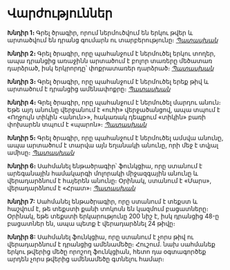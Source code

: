 # Վարժություններ

__Խնդիր 1։__ Գրել ծրագիր, որում ներմուծվում են երկու 
թվեր և արտածվում են դրանց գումարն ու տարբերությունը։
_[Պատասխան](code/exercise01.py)_

__Խնդիր 2։__ Գրել ծրագիր, որը պահանջում է ներմուծել 
երկու տողեր, ապա դրանցից առաջինն արտածում է բոլոր 
տառերը մեծատառ դարձրած, իսկ երկրորդը՝ փոքրատառեր 
դարձրած։
_[Պատասխան](code/exercise02.py)_

__Խնդիր 3։__ Գրել ծրագիր, որը պահանջում է ներմուծել 
երեք թիվ և արտածում է դրանցից ամենափոքրը։
_[Պատասխան](code/exercise03.py)_

__Խնդիր 4։__ Գրել ծրագիր, որը պահանջում է ներմուծել 
մարդու անուն։ Եթե այդ անունը վերջանում է «ուհի» 
վերջածանցով, ապա տպում է «Ողջույն տիկին <անուն>», 
հակառակ դեպքում «տիկին» բառի փոխարեն տպում է 
«պարոն»։
_[Պատասխան](code/exercise04.py)_

__Խնդիր 5։__ Գրել ծրագիր, որը պահանջում է ներմուծել 
ամսվա անունը, ապա արտածում է տարվա այն եղանակի 
անունը, որի մեջ է տվյալ ամիսը։
_[Պատասխան](code/exercise05.py)_

__Խնդիր 6։__ Սահմանել ենթածրագիր՝ ֆունկցիա, որը 
ստանում է արեգանային համակարգի մոլորակի միջազգային 
անունը և վերադարձնում է հայերեն անունը։ Օրինակ, 
ստանում է «Մարս», վերադարձնում է «Հրատ»։
_[Պատասխան](code/exercise06.py)_

__Խնդիր 7:__ Սահմանել ենթածրագիր, որը ստանում է 
տեքստ և հաշվում է, թե տեքստի քանի տոկոսն են կազմում 
բացատները։ Օրինակ, եթե տեքստի երկարությունը 200 նիշ 
է, իսկ դրանցից 48-ը բացատներ են, ապա պետք է 
վերադարձնել 24 թիվը։

__Խնդիր 8:__ Սահմանել ֆունկցիա, որը ստանում է չորս 
թիվ ու վերադարձնում է դրանցից ամենամեծը։ Հուշում. նախ 
սահմանեք երկու թվերից մեծը որոշող ֆունկցիան, հետո դա 
օգտագործեք արդեն չորս թվերից ամենամեծը գտնելու համար։
